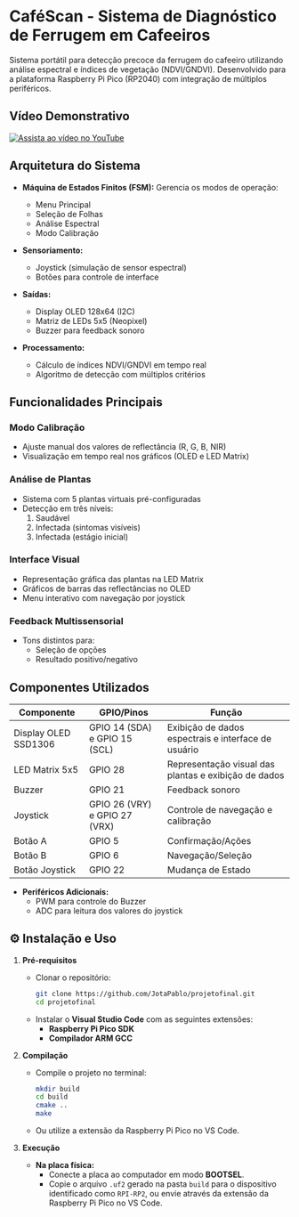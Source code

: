 # CaféScan - Sistema de Diagnóstico de Ferrugem em Cafeeiros

Sistema portátil para detecção precoce da ferrugem do cafeeiro utilizando análise espectral e índices de vegetação (NDVI/GNDVI). Desenvolvido para a plataforma Raspberry Pi Pico (RP2040) com integração de múltiplos periféricos.

## Vídeo Demonstrativo
[![Assista ao vídeo no YouTube](https://img.youtube.com/vi/NvU5fByL1ds/hqdefault.jpg)](https://youtu.be/NvU5fByL1ds)

## Arquitetura do Sistema

- **Máquina de Estados Finitos (FSM):** Gerencia os modos de operação:
  - Menu Principal
  - Seleção de Folhas
  - Análise Espectral
  - Modo Calibração

- **Sensoriamento:**
  - Joystick (simulação de sensor espectral)
  - Botões para controle de interface

- **Saídas:**
  - Display OLED 128x64 (I2C)
  - Matriz de LEDs 5x5 (Neopixel)
  - Buzzer para feedback sonoro

- **Processamento:**
  - Cálculo de índices NDVI/GNDVI em tempo real
  - Algoritmo de detecção com múltiplos critérios

## Funcionalidades Principais

### Modo Calibração
- Ajuste manual dos valores de reflectância (R, G, B, NIR)
- Visualização em tempo real nos gráficos (OLED e LED Matrix)

### Análise de Plantas
- Sistema com 5 plantas virtuais pré-configuradas
- Detecção em três níveis:
  1. Saudável
  2. Infectada (sintomas visíveis)
  3. Infectada (estágio inicial)

### Interface Visual
- Representação gráfica das plantas na LED Matrix
- Gráficos de barras das reflectâncias no OLED
- Menu interativo com navegação por joystick

### Feedback Multissensorial
- Tons distintos para:
  - Seleção de opções
  - Resultado positivo/negativo

## Componentes Utilizados

| Componente          | GPIO/Pinos      | Função                          |
|---------------------|-----------------|---------------------------------|
| Display OLED SSD1306| GPIO 14 (SDA) e GPIO 15 (SCL)  | Exibição de dados espectrais e interface de usuário    |
| LED Matrix 5x5      | GPIO 28         | Representação visual das plantas e exibição de dados|
| Buzzer              | GPIO 21         | Feedback sonoro                 |
| Joystick            | GPIO 26 (VRY) e GPIO 27 (VRX)  | Controle de navegação e calibração |
| Botão A             | GPIO 5          | Confirmação/Ações               |
| Botão B             | GPIO 6          | Navegação/Seleção               |
| Botão Joystick      | GPIO 22         | Mudança de Estado               |

- **Periféricos Adicionais:**
  - PWM para controle do Buzzer
  - ADC para leitura dos valores do joystick

## ⚙️ Instalação e Uso

1. **Pré-requisitos**
   - Clonar o repositório:
     ```bash
     git clone https://github.com/JotaPablo/projetofinal.git
     cd projetofinal
     ```
   - Instalar o **Visual Studio Code** com as seguintes extensões:
     - **Raspberry Pi Pico SDK**
     - **Compilador ARM GCC**

2. **Compilação**
   - Compile o projeto no terminal:
     ```bash
     mkdir build
     cd build
     cmake ..
     make
     ```
   - Ou utilize a extensão da Raspberry Pi Pico no VS Code.

3. **Execução**
   - **Na placa física:** 
     - Conecte a placa ao computador em modo **BOOTSEL**.
     - Copie o arquivo `.uf2` gerado na pasta `build` para o dispositivo identificado como `RPI-RP2`, ou envie através da extensão da Raspberry Pi Pico no VS Code.
